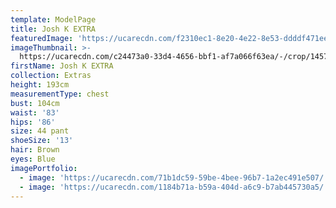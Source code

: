 ```yaml
---
template: ModelPage
title: Josh K EXTRA
featuredImage: 'https://ucarecdn.com/f2310ec1-8e20-4e22-8e53-ddddf471eeb0/'
imageThumbnail: >-
  https://ucarecdn.com/c24473a0-33d4-4656-bbf1-af7a066f63ea/-/crop/1457x2323/126,25/-/preview/
firstName: Josh K EXTRA
collection: Extras
height: 193cm
measurementType: chest
bust: 104cm
waist: '83'
hips: '86'
size: 44 pant
shoeSize: '13'
hair: Brown
eyes: Blue
imagePortfolio:
  - image: 'https://ucarecdn.com/71b1dc59-59be-4bee-96b7-1a2ec491e507/'
  - image: 'https://ucarecdn.com/1184b71a-b59a-404d-a6c9-b7ab445730a5/'
---
```


